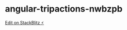 # angular-tripactions-nwbzpb

[Edit on StackBlitz ⚡️](https://stackblitz.com/edit/angular-tripactions-nwbzpb)